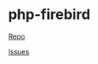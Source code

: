 # php-firebird

[Repo](https://github.com/FirebirdSQL/php-firebird)

[Issues](https://github.com/FirebirdSQL/php-firebird/issues)

